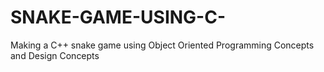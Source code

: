 # SNAKE-GAME-USING-C-
Making a C++ snake game using Object Oriented Programming Concepts and Design Concepts 
